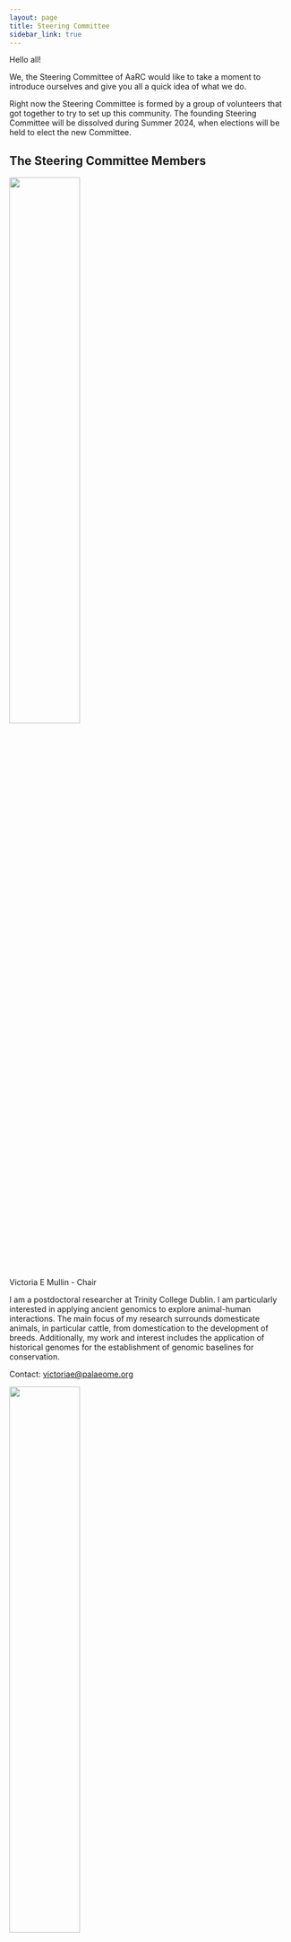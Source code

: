 ```yaml
---
layout: page
title: Steering Committee
sidebar_link: true
---
```



Hello all!

We, the Steering Committee of AaRC would like to take a moment to introduce ourselves and give you all a quick idea of what we do.

Right now the Steering Committee is formed by a group of volunteers that got together to try to set up this community. The founding Steering Committee will be dissolved during Summer  2024, when elections will be held to elect the new Committee. 


## The Steering Committee Members

<img src="/assets/media/Mullin_Photo.jpg" class="center" width="50%" >

Victoria E Mullin - Chair

I am a postdoctoral researcher at Trinity College Dublin. I am particularly interested in applying ancient genomics to explore animal-human interactions. The main focus of my research surrounds domesticate animals, in particular cattle, from domestication to the development of breeds. Additionally, my work and interest includes the application of historical genomes for the establishment of genomic baselines for conservation.

Contact: [victoriae@palaeome.org](mailto:victoriae@palaeome.org)  

<img src="/assets/media/Pedro_foto.jpg" class="center" width="50%" >



Pedro Morell Miranda  (He/His) - Vice Chair, Social Media Team

I’m a PostDoctoral Researcher at the Ludwig-Maximillian University of Munich (LMU). While I work mostly on sheep domestication and posterior demographic history, I’m more widely interested in human-fauna interactions and how our presence and activities shape other species' evolution.  Out of work I love reading, playing the blues on one of my guitars and fencing with ancient swords.

Contact: [Pedro.Morell@lmu.de](mailto:Pedro.Morell@lmu.de), [Twitter](https://twitter.com/genesandstuff),  [BlueSky](https://bsky.app/profile/hjorvik.bsky.social)

<img src="/assets/media/214LauraVinasCaron.jpg" class="center" width="50%" >

Laura Viñas Caron - Secretary

I am a postdoctoral researcher at the Centre for Textile Research and Globe Institute, University of Copenhagen. I am interested in understanding the evolutionary journey of domesticated animals using ancient DNA and proteins. In particular, I am exploring the development of domestic sheep and wool production and also working on the species identification of animal artefacts (manuscripts, skins, fur, textiles). 

Contact: [laura@palaeome.org](mailto:laura@palaeome.org)



<img src="/assets/media/Audrey_photo.png" class="center" width="50%" >

Audrey T. Lin (she/they) - Social Media Team, Engagement Team

I am a Gerstner Bioinformatics and Computational Biology Postdoctoral Scholar at the American Museum of Natural History in New York City. I utilize ancient biomolecules from archaeological and museum specimens and objects to answer diverse questions on human-mediated evolutionary processes – in other words, how humans have interacted with other animals in ways that have resulted in genomic, social, and cultural changes.

Contact: [alin@amnh.org](mailto:alin@amnh.org), [Twitter](https://twitter.com/undeaddandy) 


<img src="/assets/media/kevin_goat_portrait.jpg" class="center" width="50%" >

Kevin G Daly - Engagement Team

I am an Ad Astra Assistant Professor at the School of Agriculture and Food Science at UCD, Dublin. I am also a member of the Young Academy of Ireland. My research interests are in the domestication history of small ruminants and its consequences to domestic livestock, wild animals, and human society. In my spare time I watch movies with my dachshund Moose.

Contact: [kevin@palaeome.org](mailto:kevin@palaeome.org), [Twitter](https://twitter.com/GingerHowley),  [GitHub](https://kevingdaly.github.io/)


<img src="/assets/media/Stephanie_photo.jpg" class="center" width="50%" >

Stephanie Dolenz (she/her) - Engagement Team and Safety Office Liaison

I am a PhD student at the Centre for Palaeogenetics, Stockholm University. I am interested in the use of ancient DNA to study the effect of climate change and past peoples on biodiversity throughout time. For my PhD research I am analyzing ancient DNA from sediments in order to reconstruct ecological communities and examine how past climate events impacted plant and animal communities over the past 450,000 years. I am also working on a project exploring Pleistocene species found in a cave in Oaxaca, Mexico. In my free time, I like to play Dungeons and Dragons, knit, hike, cave, and cuddle with my adorable cat named Pip. 

Contact: [stephanie.dolenz@geo.su.se](mailto:stephanie.dolenz@geo.su.se), [GitHub](https://github.com/sdolenz)



<img src="/assets/media/Anders_foto.jpeg" class="center" width="50%" >

Anders Bergström - Metadata Working Group

I am a group leader in the School of Biological Sciences at the University of East Anglia, Norwich, UK. I am interested in the evolution and diversity of wild and domesticated animals, and the multitude of ways in which human societies have influenced these throughout prehistory and in the present day. My primary research projects currently concern dogs, wolves and red foxes, and I also maintain an interest in human population history.

Contact: [a.bergstrom@uea.ac.uk](mailto:a.bergstrom@uea.ac.uk), [Twitter](https://twitter.com/andersbrgstrm)

<img src="/assets/media/LachieScarsbrook_photo.jpg" class="center" width="50%" >

Lachie Scarsbrook - Engagement Team

I am a Postdoctoral Researcher at Ludwig Maximilian University of Munich, and a Junior Research Fellow at the University of Oxford (Somerville College). I am interested in the use of ancient DNA in investigating the role that humans and the environment play in shaping global animal populations. More specifically, I am focused on unravelling the causes and consequences of millennia of interaction between humans and their closest evolutionary companion, dogs. Being a kiwi, when I’m not working, I love travelling and exploring the great outdoors.

Contact: [lachlan.scarcbrook@arch.ox.ac.uk](mailto:lachlan.scarcbrook@arch.ox.ac.uk), [Twitter](https://x.com/LJScarsbrook)

<img src="/assets/media/KatiaBougiouri_photo.png" class="center" width="50%" >

Katia Bougiouri - Engagement Team

I'm a postdoctoral researcher at the Globe Institute in the University of Copenhagen.
My research interests revolve around dog evolution, combining present-day and ancient genomic data. My current work focuses on testing the applicability and limitations of different genomic tools to better understand the evolutionary history of dogs, and other domesticated species. Outside of work, I enjoy hiking, playing board games, and doing aerial silks.

Contact: [katia.bougiouri@gmail.com](mailto:katia.bougiouri@gmail.com), [Twitter](https://x.com/KBougiouri)

<img src="/assets/media/EmilioMarmol_photo.png" class="center" width="50%" >

Emilio Mármol - Engagement Team

I am a Postdoctoral Researcher at the Center for Evolutionary Hologenomics within the Globe Institute in the University of Copenhagen, Denmark. My research interests include the study of ancient DNA, ancient RNA and 3D structural genomics in animals (and plants) to understand extinction dynamics and discover hidding bits of the biology of extinct and extanct living organisms. Outside of work, I enjoy walks in the nature, hiking or just laying down in the sofa watching some sci-fi or nature documentary with a cozy cover getting lost in my own thoughts.

Contact: [emilio.sanchez@sund.ku.dk](mailto:emilio.sanchez@sund.ku.dk), [emilio.marmol.sanchez@gmail.com](mailto:emilio.marmol.sanchez@gmail.com), [Twitter](https://x.com/MarmolE6)

<img src="/assets/media/ElGreen_photo.jpg" class="center" width="50%" >

Eleanor Green - Engagement Team

I am currently working as an archaeogenetics postdoctoral researcher on the RATTUS project at the University of York, England. I work in the wet and dry labs to understand the mechanisms and timings of the arrival of black and brown rats into Europe. Broadly, I am interested in researching unusual or under-utilised, substrates and species to better understand human activities the past.

Contact: [eleanor.green@york.ac.uk](mailto:eleanor.green@york.ac.uk), [Twitter](https://x.com/EleJGreen)


## Roles:

**Management team**: formed by the chair and the secretary. Responsible for ensuring the committee functions smoothly and achieves its goals.

- **Chair**: leads meetings, sets agendas, moderates discussions and delegates tasks to volunteer members. It represents AaRC in any official meetings or interviews. They are also responsible for having an overview of the various initiatives by maintaining a close communication with the treasurer, social media and engagement teams. Allows for discussion around long-term topics, needs to be forward thinking on this end. In case they cannot fullfil partly or completely their duties, the Vice-Chair will take care of them. 

- **Secretary**: Takes meeting minutes, sends them out via Slack when they are ready, makes sure that assignments are noted. Organisational responsibilities (ie keeping google docs in order, annotating the minutes with required links, possibly doing same for the agenda ahead of time).

**Treasurer team**

The treasurer team is responsible for managing the funds, for the communication related to funds and responsible for allocating funding to initiatives by serving as a line of communication between the organising committees and the Steering Committee. The treasurer team is also responsible to collect funds as well as finding grant opportunities to continue to fund AaRC initiatives.

**Social media team**

The social media team is responsible for the outreach of the community, by tweeting, emailing as well as updating the website. Social media officers will announce new initiatives, conferences, papers and jobs that are relevant for AaRC. 

**Engagement team**

The engagement officers are responsible for coming up with new initiatives (projects, summer schools, outreach activities, etc.) and propose them to the community. They will also oversee ongoing initiatives and provide support for them to reach their goals. They will ensure that the initiatives are known in the community, as well as outside the community together with the media team. The engagement officers also suggests potential funding sources for the initiatives, by engaging with the treasurer team.

